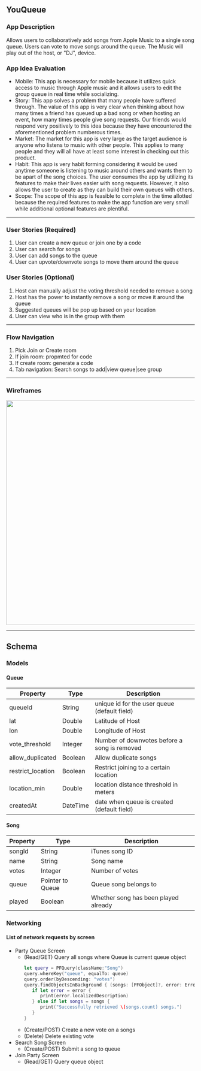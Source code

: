 ## YouQueue

### App Description
Allows users to collaboratively add songs from Apple Music to a single song queue. Users can vote to move songs
around the queue. The Music will play out of the host, or "DJ", device.

### App Idea Evaluation
- Mobile: This app is necessary for mobile because it utilizes quick access to music through Apple music and
          it allows users to edit the group queue in real time while socializing.
- Story:  This app solves a problem that many people have suffered through. The value of this app is very clear
          when thinking about how many times a friend has queued up a bad song or when hosting an event, how
          many times people give song requests. Our friends would respond very positively to this idea because
          they have encountered the aforementioned problem numberous times.
- Market: The market for this app is very large as the target audience is anyone who listens to music with other
          people. This applies to many people and they will all have at least some interest in checking out this
          product.
- Habit:  This app is very habit forming considering it would be used anytime someone is listening to music around
          others and wants them to be apart of the song choices. The user consumes the app by utilizing its features
          to make their lives easier with song requests. However, it also allows the user to create as they can build
          their own queues with others.
- Scope:  The scope of this app is feasible to complete in the time allotted because the required features to make the
          app function are very small while additional optional features are plentiful.

---

### User Stories (Required)
1. User can create a new queue or join one by a code
2. User can search for songs
3. User can add songs to the queue
4. User can upvote/downvote songs to move them around the queue

### User Stories (Optional)
1. Host can manually adjust the voting threshold needed to remove a song
2. Host has the power to instantly remove a song or move it around the queue
3. Suggested queues will be pop up based on your location
4. User can view who is in the group with them

---

### Flow Navigation
1. Pick Join or Create room
2. If join room: propmted for code
3. If create room: generate a code
4. Tab navigation: Search songs to add|view queue|see group

---

### Wireframes
<img src="https://i.imgur.com/Crzpfak.png" width=600><br>

---

## Schema 
### Models
#### Queue

   | Property      | Type     | Description |
   | ------------- | -------- | ------------|
   | queueId      | String   | unique id for the user queue (default field) |
   | lat           | Double   | Latitude of Host |
   | lon           | Double   | Longitude of Host |
   | vote_threshold| Integer  | Number of downvotes before a song is removed |
   | allow_duplicated| Boolean | Allow duplicate songs |
   | restrict_location | Boolean | Restrict joining to a certain location |
   | location_min | Double | location distance threshold in meters |
   | createdAt     | DateTime | date when queue is created (default field) |


#### Song
   | Property      | Type     | Description |
   | ------------- | -------- | ------------|
   | songId        | String   | iTunes song ID |
   | name          | String   | Song name |
   | votes         | Integer  | Number of votes |
   | queue         | Pointer to Queue | Queue song belongs to |
   | played        | Boolean  | Whether song has been played already |

### Networking
#### List of network requests by screen
   - Party Queue Screen
      - (Read/GET) Query all songs where Queue is current queue object
         ```swift
         let query = PFQuery(className:"Song")
         query.whereKey("queue", equalTo: queue)
         query.order(byDescending: "votes")
         query.findObjectsInBackground { (songs: [PFObject]?, error: Error?) in
            if let error = error { 
               print(error.localizedDescription)
            } else if let songs = songs {
               print("Successfully retrieved \(songs.count) songs.")
            }
         }
         ```
      - (Create/POST) Create a new vote on a songs
      - (Delete) Delete existing vote
   - Search Song Screen
      - (Create/POST) Submit a song to queue
   - Join Party Screen
      - (Read/GET) Query queue object
